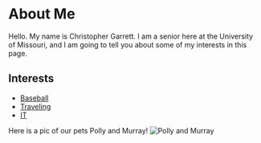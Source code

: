 # About Me

Hello. My name is Christopher Garrett. I am a senior here at the University of Missouri, and I am going to tell you about some of my interests in this page.

## Interests

* [Baseball](Baseball.md)
* [Traveling](Traveling.md)
* [IT](IT.md)

Here is a pic of our pets Polly and Murray!
![Polly and Murray]("IMG_4384.png")

